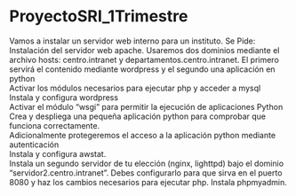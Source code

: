 # ProyectoSRI_1Trimestre

Vamos a instalar un servidor web interno para un instituto. Se Pide:<br>
Instalación del servidor web apache. Usaremos dos dominios mediante el archivo hosts: centro.intranet y departamentos.centro.intranet. El primero servirá el contenido mediante wordpress y el segundo una aplicación en python<br>
Activar los módulos necesarios para ejecutar php y acceder a mysql<br>
Instala y configura wordpress<br>
Activar el módulo “wsgi” para permitir la ejecución de aplicaciones Python<br>
Crea y despliega una pequeña aplicación python para comprobar que funciona correctamente.<br>
Adicionalmente protegeremos el acceso a la aplicación python mediante autenticación<br>
Instala y configura awstat.<br>
Instala un segundo servidor de tu elección (nginx, lighttpd) bajo el dominio “servidor2.centro.intranet”. Debes configurarlo para que sirva en el puerto 8080 y haz los cambios necesarios para ejecutar php. Instala phpmyadmin.<br>
